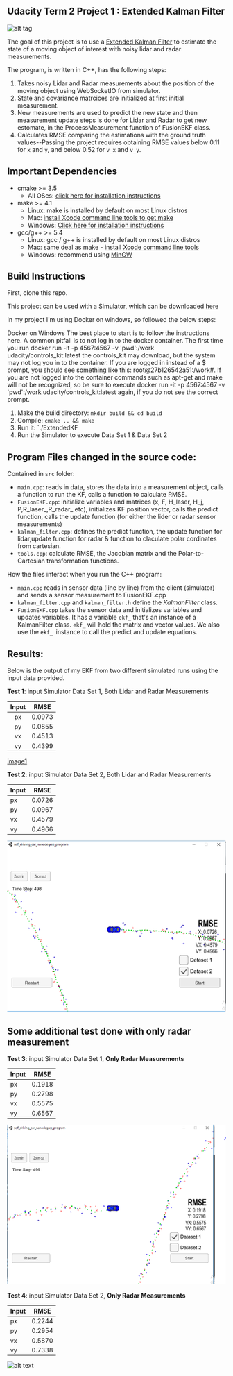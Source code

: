 ## Udacity Term 2 Project 1 : Extended Kalman Filter

[//]: # (Image References)

[image1]: CARND-Term2-Project1/img/Capture_FusionLidar&radarDataSet1.PNG "Test1"
[image2]: ./img/Capture_FusionLidar&radarDataSet2.png "Test2"
[image3]: ./img/Capture_OnlyRadarData1.png "Test3"
[image4]: ./img/Capture_OnlyRadarData2.png "Test4"

![alt tag](CARND-Term2-Project1/img/Capture_FusionLidar&radarDataSet1.PNG)

The goal of this project is to use a [Extended Kalman Filter](https://en.wikipedia.org/wiki/Extended_Kalman_filter) to estimate the state of a moving object of interest with noisy lidar and radar measurements.

The program, is written in C++, has the following steps:
1. Takes noisy Lidar and Radar measurements about the position of the moving object using WebSocketIO from simulator.
2. State and covariance matrcices are initialized at first initial measurement.
3. New measurements are used to predict the new state and then measurement update steps is done for Lidar and Radar to get new estomate,
   in the ProcessMeasurement function of FusionEKF class.
4. Calculates RMSE comparing the estimations with the ground truth values--Passing the project requires obtaining RMSE values below 0.11 for `x` and `y`, and below 0.52 for `v_x` and `v_y`.

## Important Dependencies

* cmake >= 3.5
  * All OSes: [click here for installation instructions](https://cmake.org/install/)
* make >= 4.1
  * Linux: make is installed by default on most Linux distros
  * Mac: [install Xcode command line tools to get make](https://developer.apple.com/xcode/features/)
  * Windows: [Click here for installation instructions](http://gnuwin32.sourceforge.net/packages/make.htm)
* gcc/g++ >= 5.4
  * Linux: gcc / g++ is installed by default on most Linux distros
  * Mac: same deal as make - [install Xcode command line tools](https://developer.apple.com/xcode/features/)
  * Windows: recommend using [MinGW](http://www.mingw.org/)

## Build Instructions

First, clone this repo.

This project can be used with a Simulator, which can be downloaded [here](https://github.com/udacity/self-driving-car-sim/releases)

In my project I'm using Docker on windows, so followed the below steps:

Docker on Windows
The best place to start is to follow the instructions here. A common pitfall is to not log in to the docker container. The first time you run docker run -it -p 4567:4567 -v 'pwd':/work udacity/controls_kit:latest the controls_kit may download, but the system may not log you in to the container. If you are logged in instead of a $ prompt, you should see something like this: root@27b126542a51:/work#. If you are not logged into the container commands such as apt-get and make will not be recognized, so be sure to execute docker run -it -p 4567:4567 -v 'pwd':/work udacity/controls_kit:latest again, if you do not see the correct prompt.


1. Make the build directory: `mkdir build && cd build`
2. Compile: `cmake .. && make`
3. Run it: `./ExtendedKF
4. Run the Simulator to execute Data Set 1 & Data Set 2

## Program Files changed in the source code:
Contained in `src` folder:
* `main.cpp`: reads in data, stores the data into a measurement object, calls a function to run the KF, calls a function to calculate RMSE.
* `FusionEKF.cpp`: initialize variables and matrices (x, F, H_laser, H_j, P,R_laser_,R_radar_ etc), initializes KF position vector, calls the predict function, calls the update function (for either the lider or radar sensor measurements)
* `kalman_filter.cpp`: defines the predict function, the update function for lidar,update function for radar & function to claculate polar cordinates from cartesian.
* `tools.cpp`: calculate RMSE, the Jacobian matrix and the Polar-to-Cartesian transformation functions.

How the files interact when you run the C++ program:
* `main.cpp` reads in sensor data (line by line) from the client (simulator) and sends a sensor measurement to FusionEKF.cpp
* `kalman_filter.cpp` and `kalman_filter.h` define the *KalmanFilter* class.
* `FusionEKF.cpp` takes the sensor data and initializes variables and updates variables. It has a variable `ekf_` that's an instance of a KalmanFilter class. `ekf_` will hold the matrix and vector values. We also use the `ekf_ `instance to call the predict and update equations.

## Results:
Below is the output of my EKF from two different simulated runs using the input data provided.

**Test 1**: input Simulator Data Set 1, Both Lidar and Radar Measurements

| Input |   RMSE  |
|:-----:|:-------:|
|  px   | 0.0973  |
|  py   | 0.0855  |
|  vx   | 0.4513  |
|  vy   | 0.4399  |

[image1]

**Test 2**: input  Simulator Data Set 2, Both Lidar and Radar Measurements

| Input |   RMSE  |
| ----- | ------- |
|  px   | 0.0726  |
|  py   | 0.0967  |
|  vx   | 0.4579  |
|  vy   | 0.4966  |

![alt text][image2]

## Some additional test done with only radar measurement

**Test 3**: input  Simulator Data Set 1, **Only Radar Measurements**

| Input |   RMSE  |
| ----- | ------- |
|  px   | 0.1918  |
|  py   | 0.2798  |
|  vx   | 0.5575  |
|  vy   | 0.6567  |

![alt text][image3]


**Test 4**: input  Simulator Data Set 2, **Only Radar Measurements**

| Input |   RMSE  |
| ----- | ------- |
|  px   | 0.2244  |
|  py   | 0.2954  |
|  vx   | 0.5870  |
|  vy   | 0.7338  |

![alt text][image4]
